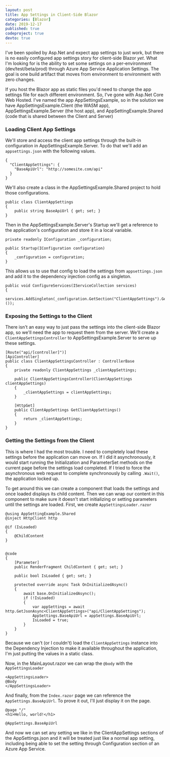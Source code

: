 ```yaml
---
layout: post
title: App Settings in Client-Side Blazor
categories: [Blazor]
date: 2019-12-17
published: true
codeproject: true
devto: true
---
```


I've been spoiled by Asp.Net and expect app settings to just work, but there is no easily configured app settings story for client-side Blazor *yet*. What I'm looking for is the ability to set some settings on a per-environment (dev/test/beta/prod) through Azure App Service Application Settings. The goal is one build artifact that moves from environment to environment with zero changes.

If you host the Blazor app as static files you'd need to change the app settings file for each different environment. So, I've gone with Asp.Net Core Web Hosted. I've named the app AppSettingsExample, so in the solution we have AppSettingsExample.Client (the WASM app), AppSettingsExample.Server (the host app), and AppSettingExample.Shared (code that is shared between the Client and Server)

<!--more-->

### Loading Client App Settings 

We'll store and access the client app settings through the built-in configuration in AppSettingsExample.Server. To do that we'll add an `appsettings.json` with the following values.

~~~
{
  "ClientAppSettings": {
    "BaseApiUrl": "http://somesite.com/api"
  }
}
~~~

We'll also create a class in the AppSettingsExample.Shared project to hold those configurations.

~~~
public class ClientAppSettings
{
    public string BaseApiUrl { get; set; }
}
~~~

Then in the AppSettingsExample.Server's Startup we'll get a reference to the application's configuration and store it in a local variable.

~~~
private readonly IConfiguration _configuration;

public Startup(IConfiguration configuration)
{
    _configuration = configuration;
}
~~~

This allows us to use that config to load the settings from `appsettings.json` and add it to the dependency injection config as a singleton.

~~~
public void ConfigureServices(IServiceCollection services)
{
    services.AddSingleton(_configuration.GetSection("ClientAppSettings").Get<ClientAppSettings>());
~~~

### Exposing the Settings to the Client

There isn't an easy way to just pass the settings into the client-side Blazor app, so we'll need the app to request them from the server. We'll create a `ClientAppSettingsController` to AppSettingsExample.Server to serve up these settings.

~~~
[Route("api/[controller]")]
[ApiController]
public class ClientAppSettingsController : ControllerBase
{
    private readonly ClientAppSettings _clientAppSettings;

    public ClientAppSettingsController(ClientAppSettings clientAppSettings)
    {
        _clientAppSettings = clientAppSettings;
    }

    [HttpGet]
    public ClientAppSettings GetClientAppSettings()
    {
        return _clientAppSettings;
    }
}
~~~

### Getting the Settings from the Client

This is where I had the most trouble. I need to completely load these settings before the application can move on. If I did it asynchronously, it would start running the Initialization and ParameterSet methods on the current page before the settings load completed. If I tried to force the asynchronous web request to complete synchronously by calling `.Wait()`, the application locked up.

To get around this we can create a component that loads the settings and once loaded displays its child content. Then we can wrap our content in this component to make sure it doesn't start initializing or setting parameters until the settings are loaded. First, we create `AppSettingsLoader.razor`

~~~
@using AppSettingExample.Shared
@inject HttpClient http

@if (IsLoaded)
{
    @ChildContent
}


@code 
{
    [Parameter]
    public RenderFragment ChildContent { get; set; }

    public bool IsLoaded { get; set; }

    protected override async Task OnInitializedAsync()
    {
        await base.OnInitializedAsync();
        if (!IsLoaded)
        {
            var appSettings = await http.GetJsonAsync<ClientAppSettings>("api/ClientAppSettings");
            AppSettings.BaseApiUrl = appSettings.BaseApiUrl;
            IsLoaded = true;
        }
    }
}
~~~


Because we can't (or I couldn't) load the `ClientAppSettings` instance into the Dependency Injection to make it available throughout the application, I'm just putting the values in a static class. 

Now, in the MainLayout.razor we can wrap the `@body` with the `AppSettingsLoader`

~~~
<AppSettingsLoader>
@Body
</AppSettingsLoader>
~~~

And finally, from the `Index.razor` page we can reference the `AppSettings.BaseApiUrl`. To prove it out, I'll just display it on the page.

~~~
@page "/"
<h1>Hello, world!</h1>

@AppSettings.BaseApiUrl
~~~

And now we can set any setting we like in the ClientAppSettings sections of the AppSettings.json and it will be treated just like a normal app setting, including being able to set the setting through Configuration section of an Azure App Service.